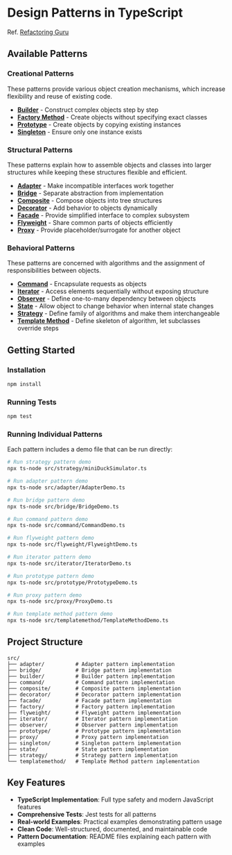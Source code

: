 # Design Patterns in TypeScript

Ref. [Refactoring Guru](https://refactoring.guru/design-patterns/catalog)

## Available Patterns

### Creational Patterns
These patterns provide various object creation mechanisms, which increase flexibility and reuse of existing code.


- **[Builder](./src/builder/)** - Construct complex objects step by step
- **[Factory Method](./src/factory/)** - Create objects without specifying exact classes
- **[Prototype](./src/prototype/)** - Create objects by copying existing instances
- **[Singleton](./src/singleton/)** - Ensure only one instance exists

### Structural Patterns
These patterns explain how to assemble objects and classes into larger structures while keeping these structures flexible and efficient.


- **[Adapter](./src/adapter/)** - Make incompatible interfaces work together
- **[Bridge](./src/bridge/)** - Separate abstraction from implementation
- **[Composite](./src/composite/)** - Compose objects into tree structures
- **[Decorator](./src/decorator/)** - Add behavior to objects dynamically
- **[Facade](./src/facade/)** - Provide simplified interface to complex subsystem
- **[Flyweight](./src/flyweight/)** - Share common parts of objects efficiently
- **[Proxy](./src/proxy/)** - Provide placeholder/surrogate for another object

### Behavioral Patterns
These patterns are concerned with algorithms and the assignment of responsibilities between objects.


- **[Command](./src/command/)** - Encapsulate requests as objects
- **[Iterator](./src/iterator/)** - Access elements sequentially without exposing structure
- **[Observer](./src/observer/)** - Define one-to-many dependency between objects
- **[State](./src/state/)** - Allow object to change behavior when internal state changes
- **[Strategy](./src/strategy/)** - Define family of algorithms and make them interchangeable
- **[Template Method](./src/templatemethod/)** - Define skeleton of algorithm, let subclasses override steps

## Getting Started

### Installation
```bash
npm install
```

### Running Tests
```bash
npm test
```

### Running Individual Patterns
Each pattern includes a demo file that can be run directly:

```bash
# Run strategy pattern demo
npx ts-node src/strategy/miniDuckSimulator.ts

# Run adapter pattern demo
npx ts-node src/adapter/AdapterDemo.ts

# Run bridge pattern demo
npx ts-node src/bridge/BridgeDemo.ts

# Run command pattern demo
npx ts-node src/command/CommandDemo.ts

# Run flyweight pattern demo
npx ts-node src/flyweight/FlyweightDemo.ts

# Run iterator pattern demo
npx ts-node src/iterator/IteratorDemo.ts

# Run prototype pattern demo
npx ts-node src/prototype/PrototypeDemo.ts

# Run proxy pattern demo
npx ts-node src/proxy/ProxyDemo.ts

# Run template method pattern demo
npx ts-node src/templatemethod/TemplateMethodDemo.ts
```

## Project Structure
```
src/
├── adapter/          # Adapter pattern implementation
├── bridge/           # Bridge pattern implementation
├── builder/          # Builder pattern implementation
├── command/          # Command pattern implementation
├── composite/        # Composite pattern implementation
├── decorator/        # Decorator pattern implementation
├── facade/           # Facade pattern implementation
├── factory/          # Factory pattern implementation
├── flyweight/        # Flyweight pattern implementation
├── iterator/         # Iterator pattern implementation
├── observer/         # Observer pattern implementation
├── prototype/        # Prototype pattern implementation
├── proxy/            # Proxy pattern implementation
├── singleton/        # Singleton pattern implementation
├── state/            # State pattern implementation
├── strategy/         # Strategy pattern implementation
└── templatemethod/   # Template Method pattern implementation
```

## Key Features
- **TypeScript Implementation**: Full type safety and modern JavaScript features
- **Comprehensive Tests**: Jest tests for all patterns
- **Real-world Examples**: Practical examples demonstrating pattern usage
- **Clean Code**: Well-structured, documented, and maintainable code
- **Pattern Documentation**: README files explaining each pattern with examples
